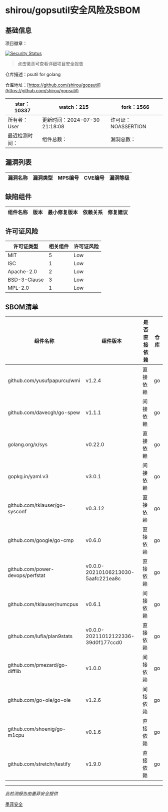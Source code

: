 # shirou/gopsutil安全风险及SBOM

## 基础信息

项目徽章：

[![Security Status](https://www.murphysec.com/platform3/v31/badge/1818351736240615424.svg)](https://www.murphysec.com/console/report/1818351736156729344/1818351736240615424)

> 点击徽章可查看详细项目安全报告

仓库描述：psutil for golang

仓库地址：[https://github.com/shirou/gopsutil](https://github.com/shirou/gopsutil)

| star：10337 | watch：215 | fork：1566 |
| ----------- | -------------- | ------------ |
| 所有者：User | 更新时间：2024-07-30 21:18:08 | 许可证：NOASSERTION |
| 最近检测时间： | 组件总数： | 漏洞总数： |




## 漏洞列表

| 漏洞名称 | 漏洞类型 | MPS编号 | CVE编号 | 漏洞等级 |
| ------- | ------ | ------- | ------ | ----- |





## 缺陷组件

| 组件名称 | 版本 | 最小修复版本 | 依赖关系 | 修复建议 |
| -------- | ---- | ------------ | -------- | -------- |





## 许可证风险

| 许可证类型 | 相关组件 | 许可证风险 |
| ---------- | -------- | ---------- |
|MIT|5|Low|
|ISC|1|Low|
|Apache-2.0|2|Low|
|BSD-3-Clause|3|Low|
|MPL-2.0|1|Low|




## SBOM清单

| 组件名称 | 组件版本 | 是否直接依赖 | 仓库 |
| -------- | -------- | ------------ | ---- |
|github.com/yusufpapurcu/wmi|v1.2.4|直接依赖|go|
|github.com/davecgh/go-spew|v1.1.1|间接依赖|go|
|golang.org/x/sys|v0.22.0|直接依赖|go|
|gopkg.in/yaml.v3|v3.0.1|间接依赖|go|
|github.com/tklauser/go-sysconf|v0.3.12|直接依赖|go|
|github.com/google/go-cmp|v0.6.0|直接依赖|go|
|github.com/power-devops/perfstat|v0.0.0-20210106213030-5aafc221ea8c|直接依赖|go|
|github.com/tklauser/numcpus|v0.6.1|间接依赖|go|
|github.com/lufia/plan9stats|v0.0.0-20211012122336-39d0f177ccd0|直接依赖|go|
|github.com/pmezard/go-difflib|v1.0.0|间接依赖|go|
|github.com/go-ole/go-ole|v1.2.6|间接依赖|go|
|github.com/shoenig/go-m1cpu|v0.1.6|直接依赖|go|
|github.com/stretchr/testify|v1.9.0|直接依赖|go|


------

*此检测报告由墨菲安全提供*

[墨菲安全](www.murphysec.com)